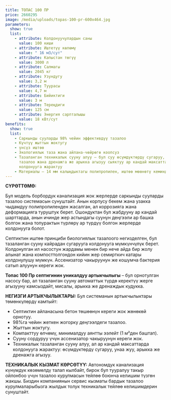 ```yaml
---
title: ТОПАС 100 ПР
price: 2660295
image: /media/uploads/topas-100-pr-600x464.jpg
parameters:
  show: true
  list:
    - attribute: Колдонуучулардын саны
      value: 100 киши
    - attribute: Иштетүү көлөмү
      value: " 16 м3/сут"
    - attribute: Капыстан төгүү
      value: 3000 л
    - attribute: Салмагы
      value: 2045 кг
    - attribute: Узундугу
      value: 3,2 м
    - attribute: Туурасы
      value: 4,7 м
    - attribute: Бийиктиги
      value: 3 м
    - attribute: Тереңдиги
      value: 125 см
    - attribute: Энергия сарпталышы
      value: 18 кВт/сут
benefits:
  show: true
  list:
    - Саркынды сууларды 98% чейин эффективдүү тазалоо
    - Күчтүү жыттын жоктугу
    - үнсүз иштөө
    - Экологиялык таза жана айлана-чөйрөгө коопсуз
    - Тазаланган техникалык сууну алуу – бул суу өсүмдүктөрдү сугаруу, унаа жууп
      тазалоо жана дренажга же арыкка агызуу сыяктуу ар кандай максаттар үчүн
      колдонууга жарактуу
    - Материалы – 14 мм калыңдыктагы полипропилен, иштөө мөөнөтү кеминде 50 жыл
---
```

**СҮРӨТТӨМӨ:**

Бул модель борбордук канализация жок жерлерде саркынды сууларды тазалоо системасын сунуштайт. Анын корпусу бекем жана узакка чыдамдуу полипропиленден жасалган, ал коррозияга жана деформацияга туруштук берет. Ошондуктан бул жабдууну ар кандай шарттарда, анын ичинде жер астындагы суунун деңгээли ар башка болгон жана топурактын түрлөрү ар түрдүү болгон жерлерде колдонууга болот.

Септиктин иштөө принциби биологиялык тазалоого негизделген, бул тазаланган сууну кайрадан сугарууга колдонууга мүмкүнчүлүк берет. Колдонулган ил насостун жардамы менен бир нече айда бир жолу алынат жана компосттолгондон кийин жер семирткич катары колдонулушу мүмкүн. Ассенизатор чакыруунун же кошумча бактерия сатып алуунун кереги жок.

**Топас 100 Пр септигинин уникалдуу артыкчылыгы** – бул орнотулган насосу бар, ал тазаланган сууну автоматтык түрдө керектүү жерге агызууну камсыздайт, мисалы, арыкка же дренаждык кудукка.

**НЕГИЗГИ АРТЫКЧЫЛЫКТАРЫ:**
Бул системанын артыкчылыктары төмөнкүлөрдү камтыйт:

* Септиктин айланасына бетон төшөөнүн кереги жок жөнөкөй орнотуу.
* 98%га чейин жеткен жогорку деңгээлдеги тазалоо.
* Жыттын жоктугу.
* Компакттуу өлчөмү, минималдуу аянтты ээлейт (1 м²ден баштап).
* Сууну сордуруу үчүн ассенизатор чакыруунун кереги жок.
* Техникалык тазаланган сууну алуу, ал ар кандай максаттарда колдонууга жарактуу: өсүмдүктөрдү сугаруу, унаа жуу, арыкка же дренажга агызуу.

**ТЕХНИКАЛЫК КЫЗМАТ КӨРСӨТҮҮ:**
Автономдук канализация күнүмдүк көзөмөлдү талап кылбайт, бирок бул тууралуу такыр ойлонбоо үчүн тазалоо курулмасын тейлөө боюнча келишим түзгөн жакшы. Биздин компаниянын сервис кызматы бардык тазалоо курулмаларыбызга жылдык толук техникалык тейлөө келишимдерин сунуштайт.
